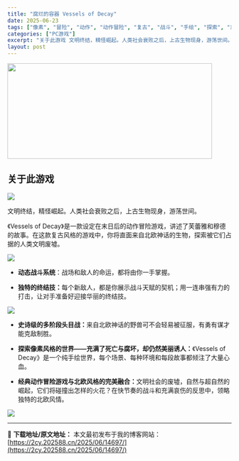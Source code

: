 ```yaml
---
title: "腐烂的容器 Vessels of Decay"
date: 2025-06-23
tags: ["像素", "冒险", "动作", "动作冒险", "复古", "战斗", "手绘", "探索", "末日", "神话"]
categories: ["PC游戏"]
excerpt: "关于此游戏 文明终结，精怪崛起。人类社会衰败之后，上古生物现身，游荡世间。 《Vessels of Decay》是一款设定在末日后的动作冒险游戏，讲述了芙蕾雅和穆德的故事。在这款复古风格的游戏中，你将直面来自北欧神话的生物，探索被它们占据的人类文明废墟。 动态战斗系统：战场和敌人的命运，都将由你一手&hellip;"
layout: post
---
```


<img class="aligncenter size-full wp-image-14698" src="https://2cy.202588.cn/wp-content/uploads/2025/06/2025062313134557.jpg" alt="" width="460" height="215" />
<div class="game_page_autocollapse_ctn expanded">
<div id="aboutThisGame" class="game_page_autocollapse" data-panel="{&quot;type&quot;:&quot;PanelGroup&quot;}">
<div id="game_area_description" class="game_area_description">
<h2>关于此游戏</h2>
<div class="bb_wide_img_ctn"><img class="bb_img" src="https://shared.fastly.steamstatic.com/store_item_assets/steam/apps/1425180/extras/vessels_of_decay_description_logo_MAR2025.gif?t=1750344905" /></div>
<p class="bb_paragraph">文明终结，精怪崛起。人类社会衰败之后，上古生物现身，游荡世间。</p>
<p class="bb_paragraph">《Vessels of Decay》是一款设定在末日后的动作冒险游戏，讲述了芙蕾雅和穆德的故事。在这款复古风格的游戏中，你将直面来自北欧神话的生物，探索被它们占据的人类文明废墟。</p>

<div class="bb_wide_img_ctn"><img class="bb_img" src="https://shared.fastly.steamstatic.com/store_item_assets/steam/apps/1425180/extras/vessels_of_decay_description_GIF01_MAR2025.gif?t=1750344905" /></div>
<ul class="bb_ul">
 	<li>
<p class="bb_paragraph"><strong>动态战斗系统</strong>：战场和敌人的命运，都将由你一手掌握。</p>
</li>
 	<li>
<p class="bb_paragraph"><strong>独特的终结技：</strong>每个新敌人，都是你展示战斗天赋的契机；用一连串强有力的打击，让对手准备好迎接华丽的终结技。</p>
</li>
</ul>
<div class="bb_wide_img_ctn"><img class="bb_img" src="https://shared.fastly.steamstatic.com/store_item_assets/steam/apps/1425180/extras/vessels_of_decay_description_GIF02_MAR2025.gif?t=1750344905" /></div>
<ul class="bb_ul">
 	<li>
<p class="bb_paragraph"><strong>史诗级的多阶段头目战：</strong>来自北欧神话的野兽可不会轻易被征服，有勇有谋才能克敌制胜。</p>
</li>
 	<li>
<p class="bb_paragraph"><strong>探索像素风格的世界——充满了死亡与腐坏，却仍然美丽诱人：</strong>《Vessels of Decay》是一个纯手绘世界，每个场景、每种环境和每段故事都倾注了大量心血。</p>
</li>
 	<li>
<p class="bb_paragraph"><strong>经典动作冒险游戏与北欧风格的完美融合：</strong>文明社会的废墟，自然与超自然的崛起，它们将碰撞出怎样的火花？在快节奏的战斗和充满哀伤的反思中，领略独特的北欧风情。</p>
</li>
</ul>
<div class="bb_wide_img_ctn"><img class="bb_img" src="https://shared.fastly.steamstatic.com/store_item_assets/steam/apps/1425180/extras/vessels_of_decay_description_GIF03_MAR2025.gif?t=1750344905" /></div>
</div>
</div>
</div>

---
📖 **下载地址/原文地址：** 本文最初发布于我的博客网站：[https://2cy.202588.cn/2025/06/14697/](https://2cy.202588.cn/2025/06/14697/)
